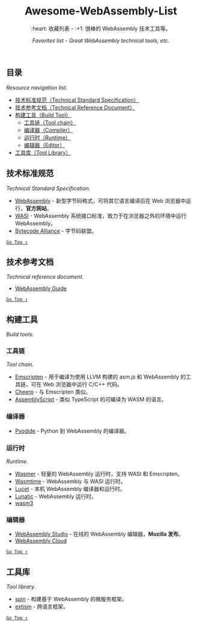 <div align="center">
  <h1>Awesome-WebAssembly-List</h1>

  <p>:heart: 收藏列表 - :+1: 很棒的 WebAssembly 技术工具等。</p>
  <p><i>Favorites list - Great WebAssembly technical tools, etc.</i></p>
</div>

<br />

## 目录

*Resource navigation list.*

- [技术标准规范（Technical Standard Specification）](#技术标准规范)
- [技术参考文档（Technical Reference Document）](#技术参考文档)
- [构建工具（Build Tool）](#构建工具)
  - [工具链（Tool chain）](#工具链)
  - [编译器（Compiler）](#编译器)
  - [运行时（Runtime）](#运行时)
  - [编辑器（Editor）](#编辑器)
- [工具库（Tool Library）](#工具库)

## 技术标准规范

*Technical Standard Specification.*

- [WebAssembly](https://webassembly.org/) - 新型字节码格式，可将其它语言编译后在 Web 浏览器中运行，**官方网站**。
- [WASI](https://wasi.dev/) - WebAssembly 系统接口标准，致力于在浏览器之外的环境中运行 WebAssembly。
- [Bytecode Alliance](https://bytecodealliance.org/) - 字节码联盟。

[`Go Top ↑`](#awesome-webassembly-list)

## 技术参考文档

_Technical reference document._

- [WebAssembly Guide](https://www.webassembly.guide/webassembly-guide/)

[`Go Top ↑`](#awesome-webassembly-list)

## 构建工具

_Build tools._

### 工具链

*Tool chain.*

- [Emscripten](https://emscripten.org/) - 用于编译为使用 LLVM 构建的 asm.js 和 WebAssembly 的工具链，可在 Web 浏览器中运行 C/C++ 代码。
- [Cheerp](https://www.leaningtech.com/cheerp/) - 与 Emscripten 类似。
- [AssemblyScript](https://www.assemblyscript.org/) - 类似 TypeScript 的可编译为 WASM 的语言。

### 编译器

- [Pyodide](https://pyodide.org/en/stable/index.html#) - Python 到 WebAssembly 的编译器。

### 运行时

*Runtime.*

- [Wasmer](https://wasmer.io/) - 轻量的 WebAssembly 运行时，支持 WASI 和 Emscripten。
- [Wasmtime](https://wasmtime.dev/) - WebAssembly 与 WASI 运行时。
- [Lucet](https://github.com/bytecodealliance/lucet) - 本机 WebAssembly 编译器和运行时。
- [Lunatic](https://lunatic.solutions/) - WebAssembly 运行时。
- [wasm3](https://github.com/wasm3/wasm3)

### 编辑器

- [WebAssembly Studio](https://webassembly.studio/) - 在线的 WebAssembly 编辑器，**Mozilla 发布**。
- [WebAssembly Cloud](https://webassembly.cloud/)

[`Go Top ↑`](#awesome-webassembly-list)

## 工具库

_Tool library._

- [spin](https://github.com/fermyon/spin) - 构建基于 WebAssembly 的微服务框架。
- [extism](https://extism.org/) - 跨语言框架。

[`Go Top ↑`](#awesome-webassembly-list)

